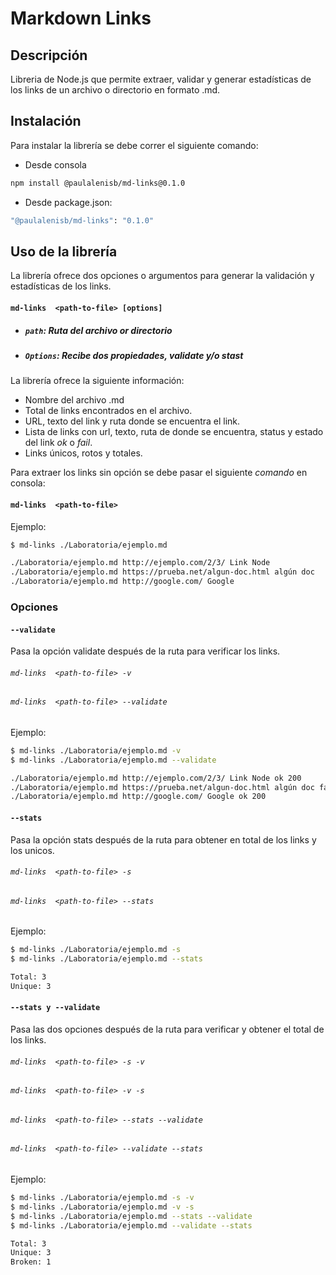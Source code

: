 # Markdown Links

## Descripción

Libreria de Node.js que permite extraer, validar y generar estadísticas de los links de un archivo o directorio en formato .md.

## Instalación

Para instalar la librería se debe correr el siguiente comando:

- Desde consola

```sh
npm install @paulalenisb/md-links@0.1.0
```

- Desde package.json:

```sh
"@paulalenisb/md-links": "0.1.0"
```

## Uso de la librería

La librería ofrece dos opciones o argumentos para generar la validación y estadísticas de los links.

#### `md-links  <path-to-file> [options]`

- ##### `path`: Ruta del archivo or directorio
- ##### `Options`: Recibe dos propiedades, _validate_ y/o _stast_

La librería ofrece la siguiente información:

- Nombre del archivo .md
- Total de links encontrados en el archivo.
- URL, texto del link y ruta donde se encuentra el link.
- Lista de links con url, texto, ruta de donde se encuentra, status y estado del link _ok_ o _fail_.
- Links únicos, rotos y totales.

Para extraer los links sin opción se debe pasar el siguiente _comando_ en consola:

#### `md-links  <path-to-file>`

Ejemplo:

```sh
$ md-links ./Laboratoria/ejemplo.md

./Laboratoria/ejemplo.md http://ejemplo.com/2/3/ Link Node
./Laboratoria/ejemplo.md https://prueba.net/algun-doc.html algún doc
./Laboratoria/ejemplo.md http://google.com/ Google
```
### Opciones

#### `--validate`
Pasa la opción validate después de la ruta para verificar los links.

###### `md-links  <path-to-file> -v`
###### `md-links  <path-to-file> --validate`

Ejemplo:

```sh
$ md-links ./Laboratoria/ejemplo.md -v
$ md-links ./Laboratoria/ejemplo.md --validate

./Laboratoria/ejemplo.md http://ejemplo.com/2/3/ Link Node ok 200
./Laboratoria/ejemplo.md https://prueba.net/algun-doc.html algún doc fail 404
./Laboratoria/ejemplo.md http://google.com/ Google ok 200
```
#### `--stats`
Pasa la opción stats después de la ruta para obtener en total de los links y los unicos.

###### `md-links  <path-to-file> -s`
###### `md-links  <path-to-file> --stats`

Ejemplo:

```sh
$ md-links ./Laboratoria/ejemplo.md -s
$ md-links ./Laboratoria/ejemplo.md --stats

Total: 3
Unique: 3
```
#### `--stats y --validate`
Pasa las dos opciones después de la ruta para verificar y obtener el total de los links.

###### `md-links  <path-to-file> -s -v`
###### `md-links  <path-to-file> -v -s`
###### `md-links  <path-to-file> --stats --validate`
###### `md-links  <path-to-file> --validate --stats`

Ejemplo:

```sh
$ md-links ./Laboratoria/ejemplo.md -s -v
$ md-links ./Laboratoria/ejemplo.md -v -s
$ md-links ./Laboratoria/ejemplo.md --stats --validate
$ md-links ./Laboratoria/ejemplo.md --validate --stats

Total: 3
Unique: 3
Broken: 1
```
